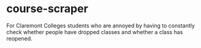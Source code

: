 # course-scraper
For Claremont Colleges students who are annoyed by having to constantly check whether people have dropped classes and whether a class has reopened.
